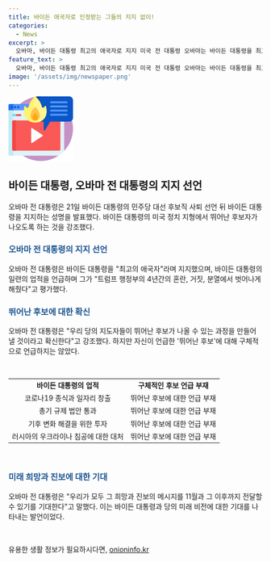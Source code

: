 ```yaml
---
title: 바이든 애국자로 인정받는 그들의 지지 없이!
categories:
  - News
excerpt: >
  오바마, 바이든 대통령 최고의 애국자로 지지 미국 전 대통령 오바마는 바이든 대통령을 최고의 애국자로 극찬하며, 그의 현 정부에서의 업적을 언급했다. 바이든 대통령은 트럼프 행정부의 혼란과 분열을 벗어나게 했다고 평가했으며, 미래에도 뛰어난 후보가 나올 것이라고 확신했다. 오바마는 또한 바이든 대통령의 비전을 찬양하며, 민주당 전당대회를 통해 희망과 진보의 메시지를 전달하기를 기대했다.
feature_text: >
  오바마, 바이든 대통령 최고의 애국자로 지지 미국 전 대통령 오바마는 바이든 대통령을 최고의 애국자로 극찬하며, 그의 현 정부에서의 업적을 언급했다. 바이든 대통령은 트럼프 행정부의 혼란과 분열을 벗어나게 했다고 평가했으며, 미래에도 뛰어난 후보가 나올 것이라고 확신했다. 오바마는 또한 바이든 대통령의 비전을 찬양하며, 민주당 전당대회를 통해 희망과 진보의 메시지를 전달하기를 기대했다.
image: '/assets/img/newspaper.png'
---
```


<p><img src="/assets/img/news.png" alt="rentncar 속보" /></p>

<h2 data-ke-size="size26">바이든 대통령, 오바마 전 대통령의 지지 선언</h2>

<p data-ke-size="size16">오바마 전 대통령은 21일 바이든 대통령의 민주당 대선 후보직 사퇴 선언 뒤 바이든 대통령을 지지하는 성명을 발표했다. 바이든 대통령의 미국 정치 지형에서 뛰어난 후보자가 나오도록 하는 것을 강조했다.</p>

<h3><b><span style="color: #1a5490;">오바마 전 대통령의 지지 선언</span></b></h3>

<p data-ke-size="size16">오바마 전 대통령은 바이든 대통령을 "최고의 애국자"라며 지지했으며, 바이든 대통령의 일련의 업적을 언급하며 그가 "트럼프 행정부의 4년간의 혼란, 거짓, 분열에서 벗어나게 해줬다"고 평가했다.</p>

<h3><b><span style="color: #1a5490;">뛰어난 후보에 대한 확신</span></b></h3>

<p data-ke-size="size16">오바마 전 대통령은 "우리 당의 지도자들이 뛰어난 후보가 나올 수 있는 과정을 만들어 낼 것이라고 확신한다"고 강조했다. 하지만 자신이 언급한 '뛰어난 후보'에 대해 구체적으로 언급하지는 않았다.</p>

<p data-ke-size="size16">&nbsp;</p>

<table>
    <tbody>
        <tr>
            <td style="text-align: center; height: 17px;"><b>바이든 대통령의 업적</b></td>
            <td style="text-align: center; height: 17px;"><b>구체적인 후보 언급 부재</b></td>
        </tr>
        <tr>
            <td style="text-align: center; height: 17px;">코로나19 종식과 일자리 창출</td>
            <td style="text-align: center; height: 17px;">뛰어난 후보에 대한 언급 부재</td>
        </tr>
        <tr>
            <td style="text-align: center; height: 17px;">총기 규제 법안 통과</td>
            <td style="text-align: center; height: 17px;">뛰어난 후보에 대한 언급 부재</td>
        </tr>
        <tr>
            <td style="text-align: center; height: 17px;">기후 변화 해결을 위한 투자</td>
            <td style="text-align: center; height: 17px;">뛰어난 후보에 대한 언급 부재</td>
        </tr>
        <tr>
            <td style="text-align: center; height: 17px;">러시아의 우크라이나 침공에 대한 대처</td>
            <td style="text-align: center; height: 17px;">뛰어난 후보에 대한 언급 부재</td>
        </tr>
    </tbody>
</table>

<p data-ke-size="size16">&nbsp;</p>

<h3><b><span style="color: #1a5490;">미래 희망과 진보에 대한 기대</span></b></h3>

<p data-ke-size="size16">오바마 전 대통령은 "우리가 모두 그 희망과 진보의 메시지를 11월과 그 이후까지 전달할 수 있기를 기대한다"고 말했다. 이는 바이든 대통령과 당의 미래 비전에 대한 기대를 나타내는 발언이었다.</p>

<p data-ke-size="size16">&nbsp;</p>
유용한 생활 정보가 필요하시다면, <a href="https://onioninfo.kr" rel="dofollow">onioninfo.kr</a>


